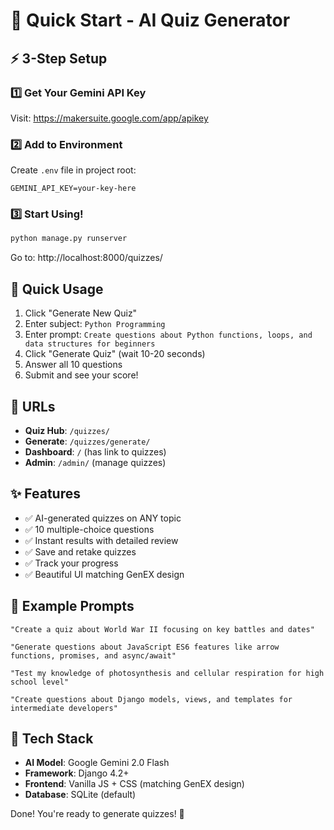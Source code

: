 # 🚀 Quick Start - AI Quiz Generator

## ⚡ 3-Step Setup

### 1️⃣ Get Your Gemini API Key
Visit: https://makersuite.google.com/app/apikey

### 2️⃣ Add to Environment
Create `.env` file in project root:
```
GEMINI_API_KEY=your-key-here
```

### 3️⃣ Start Using!
```bash
python manage.py runserver
```

Go to: http://localhost:8000/quizzes/

## 🎯 Quick Usage

1. Click "Generate New Quiz"
2. Enter subject: `Python Programming`
3. Enter prompt: `Create questions about Python functions, loops, and data structures for beginners`
4. Click "Generate Quiz" (wait 10-20 seconds)
5. Answer all 10 questions
6. Submit and see your score!

## 📍 URLs

- **Quiz Hub**: `/quizzes/`
- **Generate**: `/quizzes/generate/`
- **Dashboard**: `/` (has link to quizzes)
- **Admin**: `/admin/` (manage quizzes)

## ✨ Features

- ✅ AI-generated quizzes on ANY topic
- ✅ 10 multiple-choice questions
- ✅ Instant results with detailed review
- ✅ Save and retake quizzes
- ✅ Track your progress
- ✅ Beautiful UI matching GenEX design

## 🎨 Example Prompts

```
"Create a quiz about World War II focusing on key battles and dates"

"Generate questions about JavaScript ES6 features like arrow functions, promises, and async/await"

"Test my knowledge of photosynthesis and cellular respiration for high school level"

"Create questions about Django models, views, and templates for intermediate developers"
```

## 🔧 Tech Stack

- **AI Model**: Google Gemini 2.0 Flash
- **Framework**: Django 4.2+
- **Frontend**: Vanilla JS + CSS (matching GenEX design)
- **Database**: SQLite (default)

Done! You're ready to generate quizzes! 🎉

